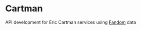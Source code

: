 # Cartman

API development for Eric Cartman services using [Fandom][1] data


[1]: https://southpark.fandom.com/wiki/Eric_Cartman
